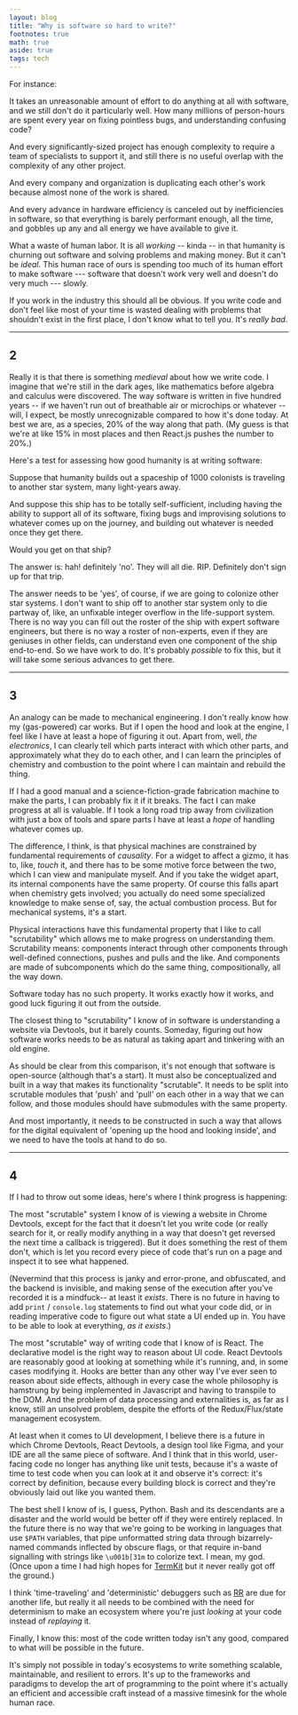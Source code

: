 ```yaml
---
layout: blog
title: "Why is software so hard to write?"
footnotes: true
math: true
aside: true
tags: tech
---
```


For instance:

It takes an unreasonable amount of effort to do anything at all with software, and we still don't do it particularly well. How many millions of person-hours are spent every year on fixing pointless bugs, and understanding confusing code?

And every significantly-sized project has enough complexity to require a team of specialists to support it, and still there is no useful overlap with the complexity of any other project. 

And every company and organization is duplicating each other's work because almost none of the work is shared.

And every advance in hardware efficiency is canceled out by inefficiencies in software, so that everything is barely performant enough, all the time, and gobbles up any and all energy we have available to give it.

What a waste of human labor. It is all _working_ -- kinda -- in that humanity is churning out software and solving problems and making money. But it can't be _ideal_. This human race of ours is spending too much of its human effort to make software --- software that doesn't work very well and doesn't do very much --- slowly.

If you work in the industry this should all be obvious. If you write code and don't feel like most of your time is wasted dealing with problems that shouldn't exist in the first place, I don't know what to tell you. It's _really bad_.

<!--more--> 

--------

## 2

Really it is that there is something _medieval_ about how we write code. I imagine that we're still in the dark ages, like mathematics before algebra and calculus were discovered. The way software is written in five hundred years -- if we haven't run out of breathable air or microchips or whatever -- will, I expect, be mostly unrecognizable compared to how it's done today. At best we are, as a species, 20% of the way along that path. (My guess is that we're at like 15% in most places and then React.js pushes the number to 20%.)

Here's a test for assessing how good humanity is at writing software: 

Suppose that humanity builds out a spaceship of 1000 colonists is traveling to another star system, many light-years away.

And suppose this ship has to be totally self-sufficient, including having the ability to support all of its software, fixing bugs and improvising solutions to whatever comes up on the journey, and building out whatever is needed once they get there.

Would you get on that ship?

The answer is: hah! definitely 'no'. They will all die. RIP. Definitely don't sign up for that trip.

The answer needs to be 'yes', of course, if we are going to colonize other star systems. I don't want to ship off to another star system only to die partway of, like, an unfixable integer overflow in the life-support system. There is no way you can fill out the roster of the ship with expert software engineers, but there is no way a roster of non-experts, even if they are geniuses in other fields, can understand even one component of the ship end-to-end. So we have work to do. It's probably _possible_ to fix this, but it will take some serious advances to get there.

-----------

## 3

An analogy can be made to mechanical engineering. I don't really know how my (gas-powered) car works. But if I open the hood and look at the engine, I feel like I have at least a hope of figuring it out. Apart from, well, _the electronics_, I can clearly tell which parts interact with which other parts, and approximately what they do to each other, and I can learn the principles of chemistry and combustion to the point where I can maintain and rebuild the thing.

If I had a good manual and a science-fiction-grade fabrication machine to make the parts, I can probably fix it if it breaks. The fact I can make progress at all is valuable. If I took a long road trip away from civilization with just a box of tools and spare parts I have at least a _hope_ of handling whatever comes up.

The difference, I think, is that physical machines are constrained by fundamental requirements of _causality_. For a widget to affect a gizmo, it has to, like, _touch_ it, and there has to be some motive force between the two, which I can view and manipulate myself. And if you take the widget apart, its internal components have the same property. Of course this falls apart when chemistry gets involved; you actually do need some specialized knowledge to make sense of, say, the actual combustion process. But for mechanical systems, it's a start.

Physical interactions have this fundamental property that I like to call "scrutability" which allows me to make progress on understanding them. Scrutability means: components interact through other components through well-defined connections, pushes and pulls and the like. And components are made of subcomponents which do the same thing, compositionally, all the way down.

Software today has no such property. It works exactly how it works, and good luck figuring it out from the outside.

The closest thing to "scrutability" I know of in software is understanding a website via Devtools, but it barely counts. Someday, figuring out how software works needs to be as natural as taking apart and tinkering with an old engine.

As should be clear from this comparison, it's not enough that software is open-source (although that's a start). It must also be conceptualized and built in a way that makes its functionality "scrutable". It needs to be split into scrutable modules that 'push' and 'pull' on each other in a way that we can follow, and those modules should have submodules with the same property.

And most importantly, it needs to be constructed in such a way that allows for the digital equivalent of 'opening up the hood and looking inside', and we need to have the tools at hand to do so.

---------

## 4

If I had to throw out some ideas, here's where I think progress is happening:

The most "scrutable" system I know of is viewing a website in Chrome Devtools, except for the fact that it doesn't let you write code (or really search for it, or really modify anything in a way that doesn't get reversed the next time a callback is triggered). But it does something the rest of them don't, which is let you record every piece of code that's run on a page and inspect it to see what happened.

(Nevermind that this process is janky and error-prone, and obfuscated, and the backend is invisible, and making sense of the execution after you've recorded it is a mindfuck-- at least it _exists_. There is no future in having to add `print` / `console.log` statements to find out what your code did, or in reading imperative code to figure out what state a UI ended up in. You have to be able to look at everything, _as it exists_.)

The most "scrutable" way of writing code that I know of is React. The declarative model is the right way to reason about UI code. React Devtools are reasonably good at looking at something while it's running, and, in some cases modifying it. Hooks are better than any other way I've ever seen to reason about side effects, although in every case the whole philosophy is hamstrung by being implemented in Javascript and having to transpile to the DOM. And the problem of data processing and externalities is, as far as I know, still an unsolved problem, despite the efforts of the Redux/Flux/state management ecosystem.

At least when it comes to UI development, I believe there is a future in which Chrome Devtools, React Devtools, a design tool like Figma, and your IDE are all the same piece of software. And I think that in this world, user-facing code no longer has anything like unit tests, because it's a waste of time to test code when you can look at it and observe it's correct: it's correct by definition, because every building block is correct and they're obviously laid out like you wanted them.

The best shell I know of is, I guess, Python. Bash and its descendants are a disaster and the world would be better off if they were entirely replaced. In the future there is no way that we're going to be working in languages that use `$PATH` variables, that pipe unformatted string data through bizarrely-named commands inflected by obscure flags, or that require in-band signalling with strings like `\u001b[31m` to colorize text. I mean, my god. (Once upon a time I had high hopes for [TermKit](https://github.com/unconed/TermKit) but it never really got off the ground.)

I think 'time-traveling' and 'deterministic' debuggers such as [RR](https://rr-project.org/) are due for another life, but really it all needs to be combined with the need for determinism to make an ecosystem where you're just _looking_ at your code instead of _replaying_ it.

Finally, I know this: most of the code written today isn't any good, compared to what will be possible in the future. 

It's simply not possible in today's ecosystems to write something scalable, maintainable, and resilient to errors. It's up to the frameworks and paradigms to develop the art of programming to the point where it's actually an efficient and accessible craft instead of a massive timesink for the whole human race.

